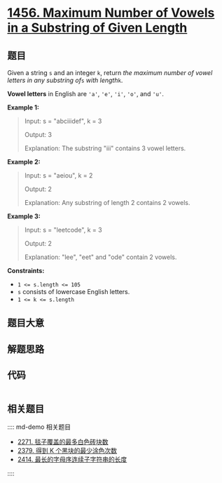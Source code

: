 # [1456. Maximum Number of Vowels in a Substring of Given Length](https://leetcode.com/problems/maximum-number-of-vowels-in-a-substring-of-given-length/)

## 题目

Given a string `s` and an integer `k`, return _the maximum number of vowel
letters in any substring of_`s` _with length_`k`.

**Vowel letters** in English are `'a'`, `'e'`, `'i'`, `'o'`, and `'u'`.



**Example 1:**

> Input: s = "abciiidef", k = 3
> 
> Output: 3
> 
> Explanation: The substring "iii" contains 3 vowel letters.

**Example 2:**

> Input: s = "aeiou", k = 2
> 
> Output: 2
> 
> Explanation: Any substring of length 2 contains 2 vowels.

**Example 3:**

> Input: s = "leetcode", k = 3
> 
> Output: 2
> 
> Explanation: "lee", "eet" and "ode" contain 2 vowels.

**Constraints:**

  * `1 <= s.length <= 105`
  * `s` consists of lowercase English letters.
  * `1 <= k <= s.length`


## 题目大意

## 解题思路

## 代码

```javascript

```

## 相关题目

:::: md-demo 相关题目
- [2271. 毯子覆盖的最多白色砖块数](https://leetcode.com/problems/maximum-white-tiles-covered-by-a-carpet)
- [2379. 得到 K 个黑块的最少涂色次数](https://leetcode.com/problems/minimum-recolors-to-get-k-consecutive-black-blocks)
- [2414. 最长的字母序连续子字符串的长度](https://leetcode.com/problems/length-of-the-longest-alphabetical-continuous-substring)

::::
